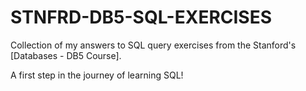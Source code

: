 # STNFRD-DB5-SQL-EXERCISES

Collection of my answers to SQL query exercises from the Stanford's [Databases - DB5 Course].

A first step in the journey of learning SQL!
